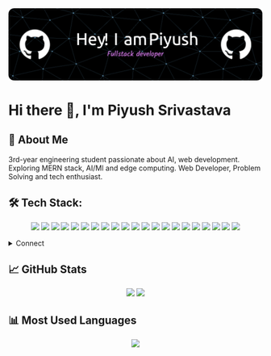 <img src="https://github.com/Piyush28122003/Piyush28122003/blob/main/github-Piyush.png" alt="Banner" />

# Hi there 👋, I'm Piyush Srivastava

## 🚀 About Me
3rd-year engineering student passionate about AI, web development. Exploring MERN stack, AI/Ml and edge computing. Web Developer, Problem Solving and tech enthusiast.

## 🛠 Tech Stack:
<p align="center">
 <img src="https://img.shields.io/badge/JavaScript-F7DF1E?style=for-the-badge&logo=javascript&logoColor=black"/>
  <img src="https://img.shields.io/badge/Python-3776AB?style=for-the-badge&logo=python&logoColor=white"/>
  <img src="https://img.shields.io/badge/C-00599C?style=for-the-badge&logo=c&logoColor=white"/>
  <img src="https://img.shields.io/badge/C++-00599C?style=for-the-badge&logo=c%2B%2B&logoColor=white"/>
   <img src="https://img.shields.io/badge/HTML5-E34F26?style=for-the-badge&logo=html5&logoColor=white"/>
  <img src="https://img.shields.io/badge/CSS3-1572B6?style=for-the-badge&logo=css3&logoColor=white"/>
  <img src="https://img.shields.io/badge/Bootstrap-7952B3?style=for-the-badge&logo=bootstrap&logoColor=white"/>

  <img src="https://img.shields.io/badge/TailwindCSS-38B2AC?style=for-the-badge&logo=tailwind-css&logoColor=white"/>
  <img src="https://img.shields.io/badge/Node.js-339933?style=for-the-badge&logo=node.js&logoColor=white"/>
  <img src="https://img.shields.io/badge/Express.js-000000?style=for-the-badge&logo=express&logoColor=white"/>
  <img src="https://img.shields.io/badge/Next.js-000000?style=for-the-badge&logo=next.js&logoColor=white"/>
  <img src="https://img.shields.io/badge/MongoDB-47A248?style=for-the-badge&logo=mongodb&logoColor=white"/>
  <img src="https://img.shields.io/badge/MySQL-4479A1?style=for-the-badge&logo=mysql&logoColor=white"/>
  <img src="https://img.shields.io/badge/Firebase-FFCA28?style=for-the-badge&logo=firebase&logoColor=black"/>
  <img src="https://img.shields.io/badge/Linux-FCC624?style=for-the-badge&logo=linux&logoColor=black"/>
  <img src="https://img.shields.io/badge/Android%20Studio-3DDC84?style=for-the-badge&logo=android-studio&logoColor=white"/>
  <img src="https://img.shields.io/badge/Microsoft_Office-D83B01?style=for-the-badge&logo=microsoft-office&logoColor=white"/>
  <img src="https://img.shields.io/badge/VS%20Code-007ACC?style=for-the-badge&logo=visual-studio-code&logoColor=white"/>
<img src="https://img.shields.io/badge/Git-F05032?style=for-the-badge&logo=git&logoColor=white"/>
<img src="https://img.shields.io/badge/GitHub-181717?style=for-the-badge&logo=github&logoColor=white"/>
<img src="https://img.shields.io/badge/Postman-FF6C37?style=for-the-badge&logo=postman&logoColor=white"/>


  
</p>


<details>
  <summary>Connect</summary>


[![Email](https://img.shields.io/badge/Email-D14836?style=for-the-badge&logo=gmail&logoColor=white)](mailto:official.piyushsrivastava@gmail.com)
[![LinkedIn](https://img.shields.io/badge/LinkedIn-blue?style=for-the-badge&logo=linkedin)](https://www.linkedin.com/in/piyush-srivastava-9295b6233/)  
[![Instagram](https://img.shields.io/badge/Instagram-E4405F?style=for-the-badge&logo=instagram&logoColor=white)](https://www.instagram.com/p_srivastava_28/)  

</details>

## 📈 GitHub Stats  
<p align="center">
  <img src="https://github-readme-stats.vercel.app/api?username=Piyush28122003&show_icons=true&theme=radical" height="150"/>
  <img src="https://github-readme-streak-stats.herokuapp.com/?user=Piyush28122003&theme=radical" height="150"/>
</p>

## 📊 Most Used Languages  
<p align="center">
  <img src="https://github-readme-stats.vercel.app/api/top-langs/?username=Piyush28122003&layout=compact&theme=radical" />
</p>










